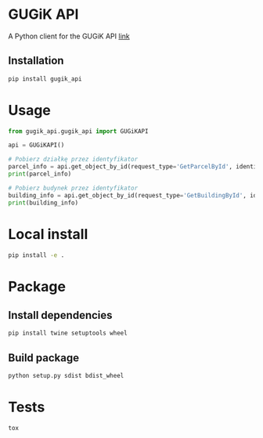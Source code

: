 # GUGiK API

A Python client for the GUGiK API [link](https://uldk.gugik.gov.pl/opis.html#)

## Installation

```sh
pip install gugik_api
```


# Usage

```python
from gugik_api.gugik_api import GUGiKAPI

api = GUGiKAPI()

# Pobierz działkę przez identyfikator
parcel_info = api.get_object_by_id(request_type='GetParcelById', identifier='141201_1.0001.6509')
print(parcel_info)

# Pobierz budynek przez identyfikator
building_info = api.get_object_by_id(request_type='GetBuildingById', identifier='141301_1.0010.713/2.5_BUD')
print(building_info)
```

# Local install 
```sh
pip install -e .
```

# Package
## Install dependencies
```sh
pip install twine setuptools wheel
```

## Build package
```sh
python setup.py sdist bdist_wheel
```

# Tests
```sh
tox
```
